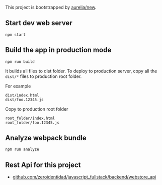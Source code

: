 
This project is bootstrapped by [aurelia/new](https://github.com/aurelia/new).

## Start dev web server

    npm start

## Build the app in production mode

    npm run build

It builds all files to dist folder. To deploy to production server, copy all the `dist/*` files to production root folder.

For example
```
dist/index.html
dist/foo.12345.js
```
Copy to production root folder
```
root_folder/index.html
root_folder/foo.12345.js
```

## Analyze webpack bundle

    npm run analyze

## Rest Api for this project

- [github.com/zeroidentidad/javascript_fullstack/backend/webstore_api](https://github.com/zeroidentidad/javascript_fullstack/tree/master/backend/webstore_api)
